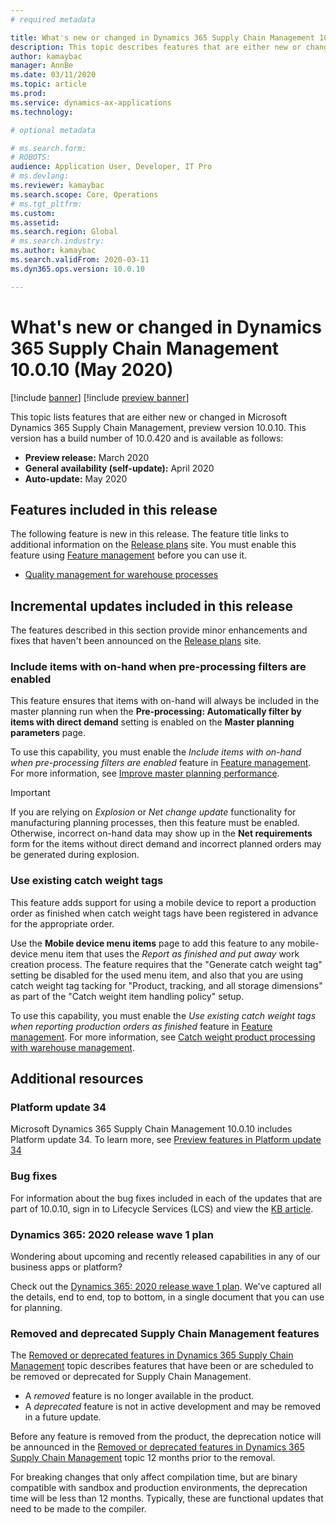 ```yaml
---
# required metadata

title: What's new or changed in Dynamics 365 Supply Chain Management 10.0.10 (May 2020)
description: This topic describes features that are either new or changed in Dynamics 365 Supply Chain Management 10.0.10. 
author: kamaybac
manager: AnnBe
ms.date: 03/11/2020
ms.topic: article
ms.prod: 
ms.service: dynamics-ax-applications
ms.technology: 

# optional metadata

# ms.search.form: 
# ROBOTS: 
audience: Application User, Developer, IT Pro
# ms.devlang: 
ms.reviewer: kamaybac
ms.search.scope: Core, Operations
# ms.tgt_pltfrm: 
ms.custom: 
ms.assetid: 
ms.search.region: Global
# ms.search.industry: 
ms.author: kamaybac
ms.search.validFrom: 2020-03-11 
ms.dyn365.ops.version: 10.0.10

---
```

# What's new or changed in Dynamics 365 Supply Chain Management 10.0.10 (May 2020)

[!include [banner](../includes/banner.md)]
[!include [preview banner](../includes/preview-banner.md)]

This topic lists features that are either new or changed in Microsoft Dynamics 365 Supply Chain Management, preview version 10.0.10. This version has a build number of 10.0.420 and is available as follows:

- **Preview release:** March 2020
- **General availability (self-update):** April 2020
- **Auto-update:** May 2020

## Features included in this release

The following feature is new in this release. The feature title links to additional information on the [Release plans](https://docs.microsoft.com/dynamics365/release-plans/) site. You must enable this feature using [Feature management](../../fin-ops-core/fin-ops/get-started/feature-management/feature-management-overview.md) before you can use it.

- [Quality management for warehouse processes](https://docs.microsoft.com/dynamics365-release-plan/2019wave2/dynamics365-supply-chain-management/quality-management-warehouse-processes)

## Incremental updates included in this release

The features described in this section provide minor enhancements and fixes that haven't been announced on the [Release plans](https://docs.microsoft.com/dynamics365/release-plans/) site.

### Include items with on-hand when pre-processing filters are enabled

This feature ensures that items with on-hand will always be included in the master planning run when the **Pre-processing: Automatically filter by items with direct demand** setting is enabled on the **Master planning parameters** page. 

To use this capability, you must enable the _Include items with on-hand when pre-processing filters are enabled_ feature in [Feature management](../../fin-ops-core/fin-ops/get-started/feature-management/feature-management-overview.md). For more information, see [Improve master planning performance](../master-planning/master-planning-performance.md).

> [!IMPORTANT]
> If you are relying on *Explosion* or *Net change update* functionality for manufacturing planning processes, then this feature must be enabled. Otherwise, incorrect on-hand data may show up in the **Net requirements** form for the items without direct demand and incorrect planned orders may be generated during explosion.

### Use existing catch weight tags

This feature adds support for using a mobile device to report a production order as finished when catch weight tags have been registered in advance for the appropriate order.

Use the **Mobile device menu items** page to add this feature to any mobile-device menu item that uses the _Report as finished and put away_ work creation process. The feature requires that the "Generate catch weight tag" setting be disabled for the used menu item, and also that you are using catch weight tag tacking for "Product, tracking, and all storage dimensions" as part of the "Catch weight item handling policy" setup.

To use this capability, you must enable the _Use existing catch weight tags when reporting production orders as finished_ feature in [Feature management](../../fin-ops-core/fin-ops/get-started/feature-management/feature-management-overview.md). For more information, see [Catch weight product processing with warehouse management](../warehousing/catch-weight-processing.md).

## Additional resources

### Platform update 34

Microsoft Dynamics 365 Supply Chain Management 10.0.10 includes Platform update 34. To learn more, see [Preview features in Platform update 34](../../fin-ops-core/dev-itpro/get-started/whats-new-platform-update-34.md)

### Bug fixes

For information about the bug fixes included in each of the updates that are part of 10.0.10, sign in to Lifecycle Services (LCS) and view the [KB article](https://fix.lcs.dynamics.com/Issue/Details?bugId=424137&dbType=3&qc=bf63d49dcc96e51eb42ac1dd66c6c5e5d7548f1e176f729e324ea3353b9860cb).

### Dynamics 365: 2020 release wave 1 plan

Wondering about upcoming and recently released capabilities in any of our business apps or platform?

Check out the [Dynamics 365: 2020 release wave 1 plan](https://docs.microsoft.com/dynamics365-release-plan/2020wave1/index). We've captured all the details, end to end, top to bottom, in a single document that you can use for planning.

### Removed and deprecated Supply Chain Management features

The [Removed or deprecated features in Dynamics 365 Supply Chain Management](removed-deprecated-features-scm-updates.md) topic describes features that have been or are scheduled to be removed or deprecated for Supply Chain Management.

- A *removed* feature is no longer available in the product.
- A *deprecated* feature is not in active development and may be removed in a future update.

Before any feature is removed from the product, the deprecation notice will be announced in the [Removed or deprecated features in Dynamics 365 Supply Chain Management](removed-deprecated-features-scm-updates.md) topic 12 months prior to the removal.

For breaking changes that only affect compilation time, but are binary compatible with sandbox and production environments, the deprecation time will be less than 12 months. Typically, these are functional updates that need to be made to the compiler.
